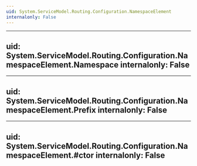 ```yaml
---
uid: System.ServiceModel.Routing.Configuration.NamespaceElement
internalonly: False
---
```


---
uid: System.ServiceModel.Routing.Configuration.NamespaceElement.Namespace
internalonly: False
---

---
uid: System.ServiceModel.Routing.Configuration.NamespaceElement.Prefix
internalonly: False
---

---
uid: System.ServiceModel.Routing.Configuration.NamespaceElement.#ctor
internalonly: False
---
